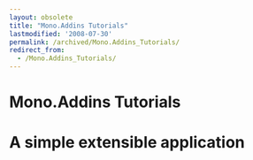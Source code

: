 ```yaml
---
layout: obsolete
title: "Mono.Addins Tutorials"
lastmodified: '2008-07-30'
permalink: /archived/Mono.Addins_Tutorials/
redirect_from:
  - /Mono.Addins_Tutorials/
---
```


Mono.Addins Tutorials
=====================

A simple extensible application
===============================

